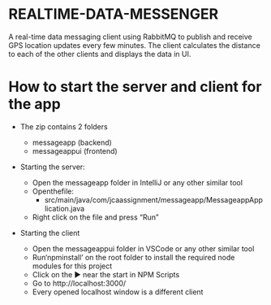 # REALTIME-DATA-MESSENGER
A real-time data messaging client using RabbitMQ to publish and receive GPS location updates every few minutes. The client calculates the distance to each of the other clients and displays the data in UI.

# How to start the server and client for the app
* The zip contains 2 folders
    * messageapp (backend)
    * messageappui (frontend)
      
* Starting the server:
    * Open the messageapp folder in IntelliJ or any other similar tool
    * Openthefile:
        * src/main/java/com/jcaassignment/messageapp/MessageappApplication.java
    * Right click on the file and press “Run”
      
* Starting the client
    * Open the messageappui folder in VSCode or any other similar tool
    * Run‘npminstall’ on the root folder to install the required node modules for this project
    * Click on the ▶ near the start in NPM Scripts
    * Go to http://localhost:3000/
    * Every opened localhost window is a different client
